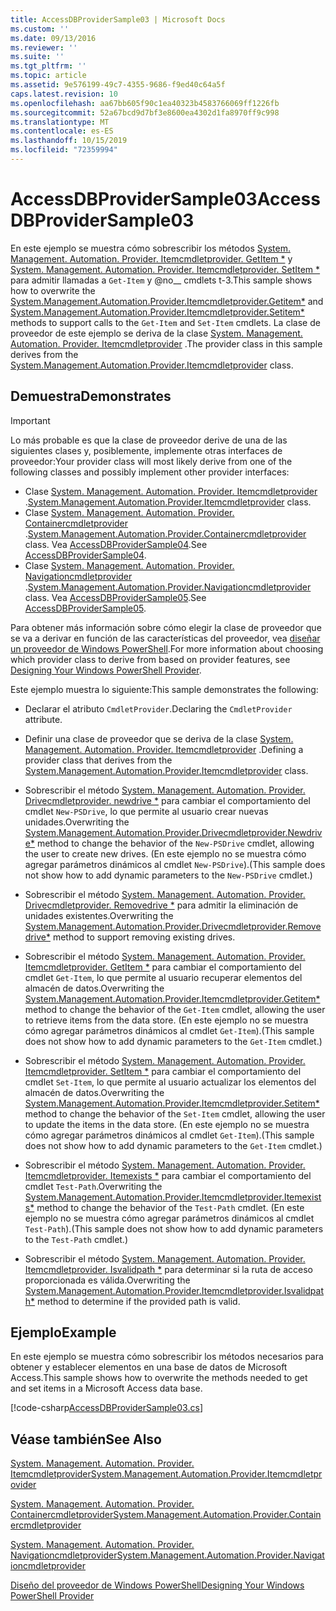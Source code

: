 ```yaml
---
title: AccessDBProviderSample03 | Microsoft Docs
ms.custom: ''
ms.date: 09/13/2016
ms.reviewer: ''
ms.suite: ''
ms.tgt_pltfrm: ''
ms.topic: article
ms.assetid: 9e576199-49c7-4355-9686-f9ed40c64a5f
caps.latest.revision: 10
ms.openlocfilehash: aa67bb605f90c1ea40323b4583766069ff1226fb
ms.sourcegitcommit: 52a67bcd9d7bf3e8600ea4302d1fa8970ff9c998
ms.translationtype: MT
ms.contentlocale: es-ES
ms.lasthandoff: 10/15/2019
ms.locfileid: "72359994"
---
```

# <a name="accessdbprovidersample03"></a><span data-ttu-id="ba946-102">AccessDBProviderSample03</span><span class="sxs-lookup"><span data-stu-id="ba946-102">AccessDBProviderSample03</span></span>

<span data-ttu-id="ba946-103">En este ejemplo se muestra cómo sobrescribir los métodos [System. Management. Automation. Provider. Itemcmdletprovider. GetItem \*](/dotnet/api/System.Management.Automation.Provider.ItemCmdletProvider.GetItem) y [System. Management. Automation. Provider. Itemcmdletprovider. SetItem \*](/dotnet/api/System.Management.Automation.Provider.ItemCmdletProvider.SetItem) para admitir llamadas a `Get-Item` y @no__ cmdlets t-3.</span><span class="sxs-lookup"><span data-stu-id="ba946-103">This sample shows how to overwrite the [System.Management.Automation.Provider.Itemcmdletprovider.Getitem\*](/dotnet/api/System.Management.Automation.Provider.ItemCmdletProvider.GetItem) and [System.Management.Automation.Provider.Itemcmdletprovider.Setitem\*](/dotnet/api/System.Management.Automation.Provider.ItemCmdletProvider.SetItem) methods to support calls to the `Get-Item` and `Set-Item` cmdlets.</span></span> <span data-ttu-id="ba946-104">La clase de proveedor de este ejemplo se deriva de la clase [System. Management. Automation. Provider. Itemcmdletprovider](/dotnet/api/System.Management.Automation.Provider.ItemCmdletProvider) .</span><span class="sxs-lookup"><span data-stu-id="ba946-104">The provider class in this sample derives from the [System.Management.Automation.Provider.Itemcmdletprovider](/dotnet/api/System.Management.Automation.Provider.ItemCmdletProvider) class.</span></span>

## <a name="demonstrates"></a><span data-ttu-id="ba946-105">Demuestra</span><span class="sxs-lookup"><span data-stu-id="ba946-105">Demonstrates</span></span>

> [!IMPORTANT]
> <span data-ttu-id="ba946-106">Lo más probable es que la clase de proveedor derive de una de las siguientes clases y, posiblemente, implemente otras interfaces de proveedor:</span><span class="sxs-lookup"><span data-stu-id="ba946-106">Your provider class will most likely derive from one of the following classes and possibly implement other provider interfaces:</span></span>
>
> -   <span data-ttu-id="ba946-107">Clase [System. Management. Automation. Provider. Itemcmdletprovider](/dotnet/api/System.Management.Automation.Provider.ItemCmdletProvider) .</span><span class="sxs-lookup"><span data-stu-id="ba946-107">[System.Management.Automation.Provider.Itemcmdletprovider](/dotnet/api/System.Management.Automation.Provider.ItemCmdletProvider) class.</span></span>
> -   <span data-ttu-id="ba946-108">Clase [System. Management. Automation. Provider. Containercmdletprovider](/dotnet/api/System.Management.Automation.Provider.ContainerCmdletProvider) .</span><span class="sxs-lookup"><span data-stu-id="ba946-108">[System.Management.Automation.Provider.Containercmdletprovider](/dotnet/api/System.Management.Automation.Provider.ContainerCmdletProvider) class.</span></span> <span data-ttu-id="ba946-109">Vea [AccessDBProviderSample04](./accessdbprovidersample04.md).</span><span class="sxs-lookup"><span data-stu-id="ba946-109">See [AccessDBProviderSample04](./accessdbprovidersample04.md).</span></span>
> -   <span data-ttu-id="ba946-110">Clase [System. Management. Automation. Provider. Navigationcmdletprovider](/dotnet/api/System.Management.Automation.Provider.NavigationCmdletProvider) .</span><span class="sxs-lookup"><span data-stu-id="ba946-110">[System.Management.Automation.Provider.Navigationcmdletprovider](/dotnet/api/System.Management.Automation.Provider.NavigationCmdletProvider) class.</span></span> <span data-ttu-id="ba946-111">Vea [AccessDBProviderSample05](./accessdbprovidersample05.md).</span><span class="sxs-lookup"><span data-stu-id="ba946-111">See [AccessDBProviderSample05](./accessdbprovidersample05.md).</span></span>
>
> <span data-ttu-id="ba946-112">Para obtener más información sobre cómo elegir la clase de proveedor que se va a derivar en función de las características del proveedor, vea [diseñar un proveedor de Windows PowerShell](./provider-types.md).</span><span class="sxs-lookup"><span data-stu-id="ba946-112">For more information about choosing which provider class to derive from based on provider features, see [Designing Your Windows PowerShell Provider](./provider-types.md).</span></span>

<span data-ttu-id="ba946-113">Este ejemplo muestra lo siguiente:</span><span class="sxs-lookup"><span data-stu-id="ba946-113">This sample demonstrates the following:</span></span>

- <span data-ttu-id="ba946-114">Declarar el atributo `CmdletProvider`.</span><span class="sxs-lookup"><span data-stu-id="ba946-114">Declaring the `CmdletProvider` attribute.</span></span>

- <span data-ttu-id="ba946-115">Definir una clase de proveedor que se deriva de la clase [System. Management. Automation. Provider. Itemcmdletprovider](/dotnet/api/System.Management.Automation.Provider.ItemCmdletProvider) .</span><span class="sxs-lookup"><span data-stu-id="ba946-115">Defining a provider class that derives from the [System.Management.Automation.Provider.Itemcmdletprovider](/dotnet/api/System.Management.Automation.Provider.ItemCmdletProvider) class.</span></span>

- <span data-ttu-id="ba946-116">Sobrescribir el método [System. Management. Automation. Provider. Drivecmdletprovider. newdrive \*](/dotnet/api/System.Management.Automation.Provider.DriveCmdletProvider.NewDrive) para cambiar el comportamiento del cmdlet `New-PSDrive`, lo que permite al usuario crear nuevas unidades.</span><span class="sxs-lookup"><span data-stu-id="ba946-116">Overwriting the [System.Management.Automation.Provider.Drivecmdletprovider.Newdrive\*](/dotnet/api/System.Management.Automation.Provider.DriveCmdletProvider.NewDrive) method to change the behavior of the `New-PSDrive` cmdlet, allowing the user to create new drives.</span></span> <span data-ttu-id="ba946-117">(En este ejemplo no se muestra cómo agregar parámetros dinámicos al cmdlet `New-PSDrive`).</span><span class="sxs-lookup"><span data-stu-id="ba946-117">(This sample does not show how to add dynamic parameters to the `New-PSDrive` cmdlet.)</span></span>

- <span data-ttu-id="ba946-118">Sobrescribir el método [System. Management. Automation. Provider. Drivecmdletprovider. Removedrive \*](/dotnet/api/System.Management.Automation.Provider.DriveCmdletProvider.RemoveDrive) para admitir la eliminación de unidades existentes.</span><span class="sxs-lookup"><span data-stu-id="ba946-118">Overwriting the [System.Management.Automation.Provider.Drivecmdletprovider.Removedrive\*](/dotnet/api/System.Management.Automation.Provider.DriveCmdletProvider.RemoveDrive) method to support removing existing drives.</span></span>

- <span data-ttu-id="ba946-119">Sobrescribir el método [System. Management. Automation. Provider. Itemcmdletprovider. GetItem \*](/dotnet/api/System.Management.Automation.Provider.ItemCmdletProvider.GetItem) para cambiar el comportamiento del cmdlet `Get-Item`, lo que permite al usuario recuperar elementos del almacén de datos.</span><span class="sxs-lookup"><span data-stu-id="ba946-119">Overwriting the [System.Management.Automation.Provider.Itemcmdletprovider.Getitem\*](/dotnet/api/System.Management.Automation.Provider.ItemCmdletProvider.GetItem) method to change the behavior of the `Get-Item` cmdlet, allowing the user to retrieve items from the data store.</span></span> <span data-ttu-id="ba946-120">(En este ejemplo no se muestra cómo agregar parámetros dinámicos al cmdlet `Get-Item`).</span><span class="sxs-lookup"><span data-stu-id="ba946-120">(This sample does not show how to add dynamic parameters to the `Get-Item` cmdlet.)</span></span>

- <span data-ttu-id="ba946-121">Sobrescribir el método [System. Management. Automation. Provider. Itemcmdletprovider. SetItem \*](/dotnet/api/System.Management.Automation.Provider.ItemCmdletProvider.SetItem) para cambiar el comportamiento del cmdlet `Set-Item`, lo que permite al usuario actualizar los elementos del almacén de datos.</span><span class="sxs-lookup"><span data-stu-id="ba946-121">Overwriting the [System.Management.Automation.Provider.Itemcmdletprovider.Setitem\*](/dotnet/api/System.Management.Automation.Provider.ItemCmdletProvider.SetItem) method to change the behavior of the `Set-Item` cmdlet, allowing the user to update the items in the data store.</span></span> <span data-ttu-id="ba946-122">(En este ejemplo no se muestra cómo agregar parámetros dinámicos al cmdlet `Get-Item`).</span><span class="sxs-lookup"><span data-stu-id="ba946-122">(This sample does not show how to add dynamic parameters to the `Get-Item` cmdlet.)</span></span>

- <span data-ttu-id="ba946-123">Sobrescribir el método [System. Management. Automation. Provider. Itemcmdletprovider. Itemexists \*](/dotnet/api/System.Management.Automation.Provider.ItemCmdletProvider.ItemExists) para cambiar el comportamiento del cmdlet `Test-Path`.</span><span class="sxs-lookup"><span data-stu-id="ba946-123">Overwriting the [System.Management.Automation.Provider.Itemcmdletprovider.Itemexists\*](/dotnet/api/System.Management.Automation.Provider.ItemCmdletProvider.ItemExists) method to change the behavior of the `Test-Path` cmdlet.</span></span> <span data-ttu-id="ba946-124">(En este ejemplo no se muestra cómo agregar parámetros dinámicos al cmdlet `Test-Path`).</span><span class="sxs-lookup"><span data-stu-id="ba946-124">(This sample does not show how to add dynamic parameters to the `Test-Path` cmdlet.)</span></span>

- <span data-ttu-id="ba946-125">Sobrescribir el método [System. Management. Automation. Provider. Itemcmdletprovider. Isvalidpath \*](/dotnet/api/System.Management.Automation.Provider.ItemCmdletProvider.IsValidPath) para determinar si la ruta de acceso proporcionada es válida.</span><span class="sxs-lookup"><span data-stu-id="ba946-125">Overwriting the [System.Management.Automation.Provider.Itemcmdletprovider.Isvalidpath\*](/dotnet/api/System.Management.Automation.Provider.ItemCmdletProvider.IsValidPath) method to determine if the provided path is valid.</span></span>

## <a name="example"></a><span data-ttu-id="ba946-126">Ejemplo</span><span class="sxs-lookup"><span data-stu-id="ba946-126">Example</span></span>

<span data-ttu-id="ba946-127">En este ejemplo se muestra cómo sobrescribir los métodos necesarios para obtener y establecer elementos en una base de datos de Microsoft Access.</span><span class="sxs-lookup"><span data-stu-id="ba946-127">This sample shows how to overwrite the methods needed to get and set items in a Microsoft Access data base.</span></span>

[!code-csharp[AccessDBProviderSample03.cs](../../../../powershell-sdk-samples/SDK-2.0/csharp/AccessDBProviderSample06/AccessDBProviderSample06.cs#L11-L976 "AccessDBProviderSample03.cs")]

## <a name="see-also"></a><span data-ttu-id="ba946-128">Véase también</span><span class="sxs-lookup"><span data-stu-id="ba946-128">See Also</span></span>

[<span data-ttu-id="ba946-129">System. Management. Automation. Provider. Itemcmdletprovider</span><span class="sxs-lookup"><span data-stu-id="ba946-129">System.Management.Automation.Provider.Itemcmdletprovider</span></span>](/dotnet/api/System.Management.Automation.Provider.ItemCmdletProvider)

[<span data-ttu-id="ba946-130">System. Management. Automation. Provider. Containercmdletprovider</span><span class="sxs-lookup"><span data-stu-id="ba946-130">System.Management.Automation.Provider.Containercmdletprovider</span></span>](/dotnet/api/System.Management.Automation.Provider.ContainerCmdletProvider)

[<span data-ttu-id="ba946-131">System. Management. Automation. Provider. Navigationcmdletprovider</span><span class="sxs-lookup"><span data-stu-id="ba946-131">System.Management.Automation.Provider.Navigationcmdletprovider</span></span>](/dotnet/api/System.Management.Automation.Provider.NavigationCmdletProvider)

[<span data-ttu-id="ba946-132">Diseño del proveedor de Windows PowerShell</span><span class="sxs-lookup"><span data-stu-id="ba946-132">Designing Your Windows PowerShell Provider</span></span>](./provider-types.md)

